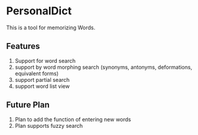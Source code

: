 # PersonalDict
This is a tool for memorizing Words.

## Features

1. Support for word search
2. support by word morphing search (synonyms, antonyms, deformations, equivalent forms)
3. support partial search
4. support word list view


## Future Plan

1. Plan to add the function of entering new words
2. Plan supports fuzzy search